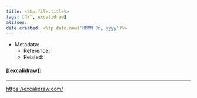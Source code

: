 ```yaml
---
title: <%tp.file.title%>
tags: [📝️/🌱️, excalidraw]
aliases: 
date created: <%tp.date.now("MMMM Do, yyyy")%>
---
```


- Metadata:
	- Reference:
	- Related:

#### [[excalidraw]]

---

https://excalidraw.com/


